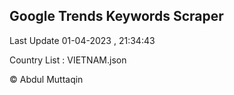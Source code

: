 

## Google Trends Keywords Scraper 
 
Last Update 01-04-2023 , 21:34:43

Country List :
VIETNAM.json



© Abdul Muttaqin 
